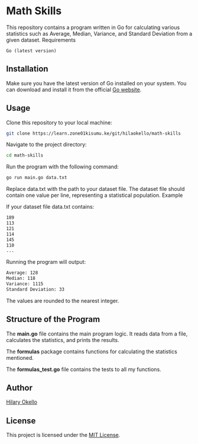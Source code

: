 # Math Skills

This repository contains a program written in Go for calculating various statistics such as Average, Median, Variance, and Standard Deviation from a given dataset.
Requirements

    Go (latest version)

## Installation

Make sure you have the latest version of Go installed on your system.
You can download and install it from the official [Go website](https://go.dev/dl/).

## Usage

Clone this repository to your local machine:
```bash
git clone https://learn.zone01kisumu.ke/git/hilaokello/math-skills
```
Navigate to the project directory:

```bash
cd math-skills
```
Run the program with the following command:
```bash
go run main.go data.txt
```
Replace data.txt with the path to your dataset file. The dataset file should contain one value per line, representing a statistical population.
Example

If your dataset file data.txt contains:
```txt
189
113
121
114
145
110
...
```
Running the program will output:

```bash
Average: 128
Median: 118
Variance: 1115
Standard Deviation: 33
```
The values are rounded to the nearest integer.

## Structure of the Program

The **main.go** file contains the main program logic. It reads data from a file, calculates the statistics, and prints the results.

The **formulas** package contains functions for calculating the statistics mentioned.

The **formulas_test.go** file contains the tests to all my functions.

## Author

[Hilary Okello](https://github.com/HilaryOkello)

## License

This project is licensed under the [MIT License](./LICENSE.txt).
